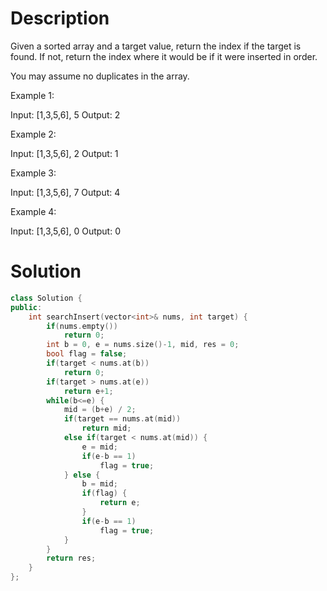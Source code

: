 
# Description
Given a sorted array and a target value, return the index if the target is found. If not, return the index where it would be if it were inserted in order.

You may assume no duplicates in the array.

Example 1:

Input: [1,3,5,6], 5
Output: 2

Example 2:

Input: [1,3,5,6], 2
Output: 1

Example 3:

Input: [1,3,5,6], 7
Output: 4

Example 4:

Input: [1,3,5,6], 0
Output: 0


# Solution
```c++
class Solution {
public:
    int searchInsert(vector<int>& nums, int target) {
        if(nums.empty())
            return 0;
        int b = 0, e = nums.size()-1, mid, res = 0;
        bool flag = false;
        if(target < nums.at(b))
            return 0;
        if(target > nums.at(e))
            return e+1;
        while(b<=e) {
            mid = (b+e) / 2;
            if(target == nums.at(mid))
                return mid;
            else if(target < nums.at(mid)) {
                e = mid;
                if(e-b == 1)
                    flag = true;
            } else {
                b = mid;
                if(flag) {
                    return e;
                }
                if(e-b == 1)
                    flag = true;
            }
        }
        return res;
    }
};
```

